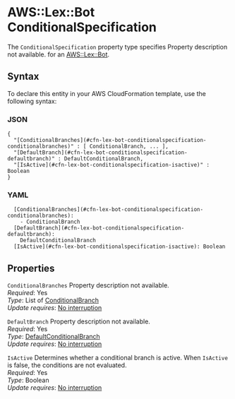 # AWS::Lex::Bot ConditionalSpecification<a name="aws-properties-lex-bot-conditionalspecification"></a>

<a name="aws-properties-lex-bot-conditionalspecification-description"></a>The `ConditionalSpecification` property type specifies Property description not available\. for an [AWS::Lex::Bot](aws-resource-lex-bot.md)\.

## Syntax<a name="aws-properties-lex-bot-conditionalspecification-syntax"></a>

To declare this entity in your AWS CloudFormation template, use the following syntax:

### JSON<a name="aws-properties-lex-bot-conditionalspecification-syntax.json"></a>

```
{
  "[ConditionalBranches](#cfn-lex-bot-conditionalspecification-conditionalbranches)" : [ ConditionalBranch, ... ],
  "[DefaultBranch](#cfn-lex-bot-conditionalspecification-defaultbranch)" : DefaultConditionalBranch,
  "[IsActive](#cfn-lex-bot-conditionalspecification-isactive)" : Boolean
}
```

### YAML<a name="aws-properties-lex-bot-conditionalspecification-syntax.yaml"></a>

```
  [ConditionalBranches](#cfn-lex-bot-conditionalspecification-conditionalbranches): 
    - ConditionalBranch
  [DefaultBranch](#cfn-lex-bot-conditionalspecification-defaultbranch): 
    DefaultConditionalBranch
  [IsActive](#cfn-lex-bot-conditionalspecification-isactive): Boolean
```

## Properties<a name="aws-properties-lex-bot-conditionalspecification-properties"></a>

`ConditionalBranches`  <a name="cfn-lex-bot-conditionalspecification-conditionalbranches"></a>
Property description not available\.  
*Required*: Yes  
*Type*: List of [ConditionalBranch](aws-properties-lex-bot-conditionalbranch.md)  
*Update requires*: [No interruption](https://docs.aws.amazon.com/AWSCloudFormation/latest/UserGuide/using-cfn-updating-stacks-update-behaviors.html#update-no-interrupt)

`DefaultBranch`  <a name="cfn-lex-bot-conditionalspecification-defaultbranch"></a>
Property description not available\.  
*Required*: Yes  
*Type*: [DefaultConditionalBranch](aws-properties-lex-bot-defaultconditionalbranch.md)  
*Update requires*: [No interruption](https://docs.aws.amazon.com/AWSCloudFormation/latest/UserGuide/using-cfn-updating-stacks-update-behaviors.html#update-no-interrupt)

`IsActive`  <a name="cfn-lex-bot-conditionalspecification-isactive"></a>
Determines whether a conditional branch is active\. When `IsActive` is false, the conditions are not evaluated\.  
*Required*: Yes  
*Type*: Boolean  
*Update requires*: [No interruption](https://docs.aws.amazon.com/AWSCloudFormation/latest/UserGuide/using-cfn-updating-stacks-update-behaviors.html#update-no-interrupt)